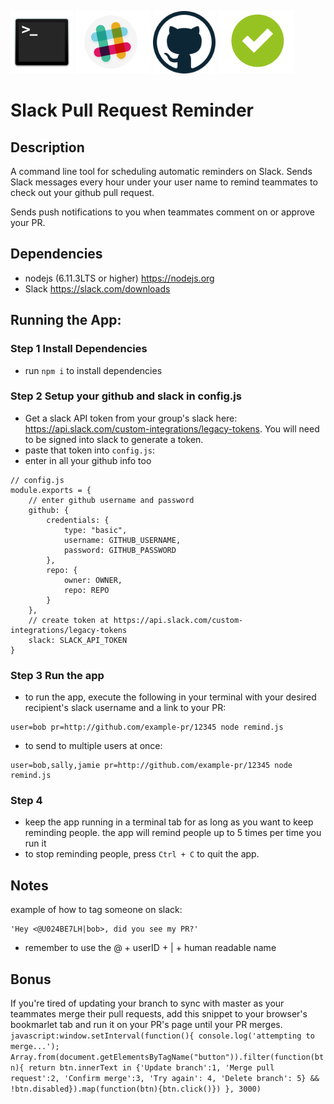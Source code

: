 <span><img src="./icons/terminal.png" height='100px' /></span>
<span><img src="./icons/slack-logo.png" height='100px' /></span>
<span><img src="./icons/github-logo.png" height='100px' /></span>
<span><img src="./icons/approved.png" height='100px' /></span>

# Slack Pull Request Reminder

## Description
A command line tool for scheduling automatic reminders on Slack. Sends Slack messages every hour under your user name to remind teammates to check out your github pull request. 

Sends push notifications to you when teammates comment on or approve your PR.

## Dependencies
- nodejs (6.11.3LTS or higher) <a href='https://nodejs.org'>https://nodejs.org</a>
- Slack <a href='https://slack.com/downloads'>https://slack.com/downloads</a>

## Running the App: 
### Step 1 Install Dependencies
- run `npm i` to install dependencies

### Step 2 Setup your github and slack in config.js
- Get a slack API token from your group's slack here: https://api.slack.com/custom-integrations/legacy-tokens. You will need to be signed into slack to generate a token.
- paste that token into `config.js`:
- enter in all your github info too
```
// config.js
module.exports = {
    // enter github username and password
    github: {
        credentials: {
            type: "basic",
            username: GITHUB_USERNAME,
            password: GITHUB_PASSWORD
        },
        repo: {
            owner: OWNER,
            repo: REPO
        }
    },
    // create token at https://api.slack.com/custom-integrations/legacy-tokens
    slack: SLACK_API_TOKEN
}
```

### Step 3 Run the app
- to run the app, execute the following in your terminal with your desired recipient's slack username and a link to your PR:
```
user=bob pr=http://github.com/example-pr/12345 node remind.js 
```
- to send to multiple users at once:
```
user=bob,sally,jamie pr=http://github.com/example-pr/12345 node remind.js 
```
### Step 4
- keep the app running in a terminal tab for as long as you want to keep reminding people. the app will remind people up to 5 times per time you run it
- to stop reminding people, press `Ctrl + C` to quit the app.
## Notes
example of how to tag someone on slack: 
```
'Hey <@U024BE7LH|bob>, did you see my PR?'
```
- remember to use the @ + userID + | + human readable name

## Bonus
If you're tired of updating your branch to sync with master as your teammates merge their pull requests, add this snippet to your browser's bookmarlet tab and run it on your PR's page until your PR merges.
`javascript:window.setInterval(function(){ console.log('attempting to merge...'); Array.from(document.getElementsByTagName("button")).filter(function(btn){ return btn.innerText in {'Update branch':1, 'Merge pull request':2, 'Confirm merge':3, 'Try again': 4, 'Delete branch': 5} && !btn.disabled}).map(function(btn){btn.click()}) }, 3000)`
